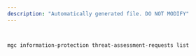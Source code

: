 ```yaml
---
description: "Automatically generated file. DO NOT MODIFY"
---
```


```bash


mgc information-protection threat-assessment-requests list

```